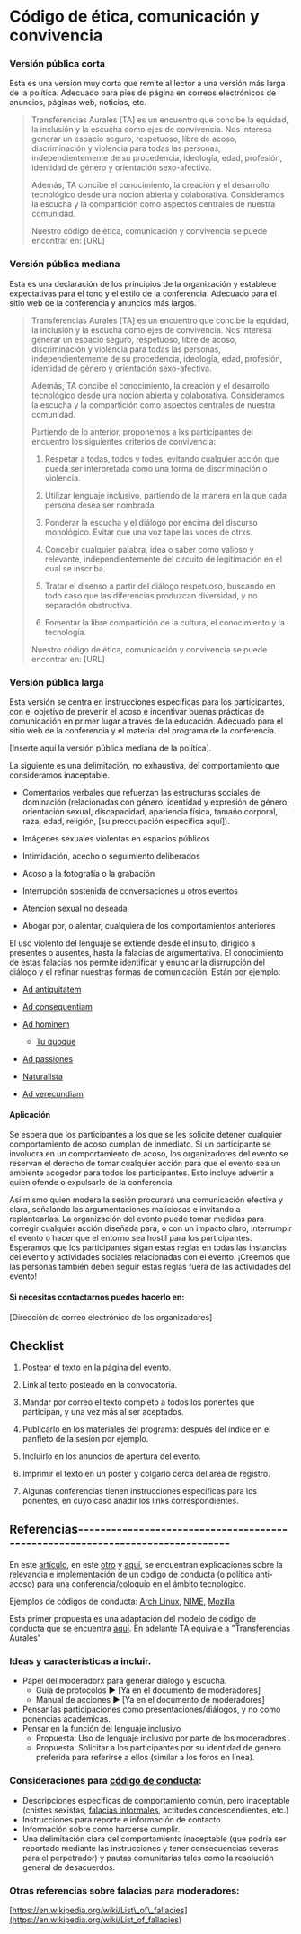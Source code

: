 ﻿# Código de ética, comunicación y convivencia

### Versión pública corta

Esta es una versión muy corta que remite al lector a una versión más larga de la política. Adecuado para pies de página en correos electrónicos de anuncios, páginas web, noticias, etc.

> Transferencias Aurales \[TA\] es un encuentro que concibe la equidad, la inclusión y la escucha como ejes de convivencia. Nos interesa generar un espacio seguro, respetuoso, libre de acoso, discriminación y violencia para todas las personas, independientemente de su procedencia, ideología, edad, profesión, identidad de género y orientación sexo-afectiva.
>
> Además, TA concibe el conocimiento, la creación y el desarrollo tecnológico desde una noción abierta y colaborativa. Consideramos la escucha y la compartición como aspectos centrales de nuestra comunidad.
>
> Nuestro código de ética, comunicación y convivencia se puede encontrar en: \[URL\]

### Versión pública mediana

Esta es una declaración de los principios de la organización y establece expectativas para el tono y el estilo de la conferencia. Adecuado para el sitio web de la conferencia y anuncios más largos.

> Transferencias Aurales \[TA\] es un encuentro que concibe la equidad, la inclusión y la escucha como ejes de convivencia. Nos interesa generar un espacio seguro, respetuoso, libre de acoso, discriminación y violencia para todas las personas, independientemente de su procedencia, ideología, edad, profesión, identidad de género y orientación sexo-afectiva.
>
> Además, TA concibe el conocimiento, la creación y el desarrollo tecnológico desde una noción abierta y colaborativa. Consideramos la escucha y la compartición como aspectos centrales de nuestra comunidad.
>
> Partiendo de lo anterior, proponemos a lxs participantes del encuentro los siguientes criterios de convivencia:
>
> 1) Respetar a todas, todos y todes, evitando cualquier acción que pueda ser interpretada como una forma de discriminación o violencia.
>
> 2) Utilizar lenguaje inclusivo, partiendo de la manera en la que cada persona desea ser nombrada.
>
> 3) Ponderar la escucha y el diálogo por encima del discurso monológico. Evitar que una voz tape las voces de otrxs.
>
> 4) Concebir cualquier palabra, idea o saber como valioso y relevante, independientemente del circuito de legitimación en el cual se inscriba.
>
> 5) Tratar el disenso a partir del diálogo respetuoso, buscando en todo caso que las diferencias produzcan diversidad, y no separación obstructiva.
>
> 6) Fomentar la libre compartición de la cultura, el conocimiento y la tecnología.
>
> Nuestro código de ética, comunicación y convivencia se puede encontrar en: \[URL\]

### Versión pública larga

Esta versión se centra en instrucciones específicas para los participantes, con el objetivo de prevenir el acoso e incentivar buenas prácticas de comunicación en primer lugar a través de la educación. Adecuado para el sitio web de la conferencia y el material del programa de la conferencia.

\[Inserte aquí la versión pública mediana de la política\].

La siguiente es una delimitación, no exhaustiva, del comportamiento que consideramos inaceptable.

*   Comentarios verbales que refuerzan las estructuras sociales de dominación (relacionadas con género, identidad y expresión de género, orientación sexual, discapacidad, apariencia física, tamaño corporal, raza, edad, religión, \[su preocupación específica aquí\]).

*   Imágenes sexuales violentas en espacios públicos

*   Intimidación, acecho o seguimiento deliberados

*   Acoso a la fotografía o la grabación

*   Interrupción sostenida de conversaciones u otros eventos

*   Atención sexual no deseada

*   Abogar por, o alentar, cualquiera de los comportamientos anteriores


El uso violento del lenguaje se extiende desde el insulto, dirigido a presentes o ausentes, hasta la falacias de argumentativa. El conocimiento de estas falacias nos permite identificar y enunciar la disrrupción del diálogo y el refinar nuestras formas de comunicación. Están por ejemplo:

*   [Ad antiquitatem](https://es.wikipedia.org/wiki/Argumento_ad_antiquitatem)

*   [Ad consequentiam](https://es.wikipedia.org/wiki/Argumento_ad_consequentiam)

*   [](https://es.wikipedia.org/wiki/Argumento_ad_antiquitatem)[Ad hominem](https://es.wikipedia.org/wiki/Argumento_ad_hominem)
    *   [Tu quoque](https://es.wikipedia.org/wiki/Tu_quoque)

*   [Ad passiones](https://es.wikipedia.org/wiki/Apelar_a_las_emociones)

*   [Naturalista](https://es.wikipedia.org/wiki/Falacia_naturalista)

*   [Ad verecundiam](https://es.wikipedia.org/wiki/Argumento_ad_verecundiam)


#### Aplicación

Se espera que los participantes a los que se les solicite detener cualquier comportamiento de acoso cumplan de inmediato. Si un participante se involucra en un comportamiento de acoso, los organizadores del evento se reservan el derecho de tomar cualquier acción para que el evento sea un ambiente acogedor para todos los participantes. Esto incluye advertir a quien ofende o expulsarle de la conferencia.

Así mismo quien modera la sesión procurará una comunicación efectiva y clara, señalando las argumentaciones maliciosas e invitando a replantearlas. La organización del evento puede tomar medidas para corregir cualquier acción diseñada para, o con un impacto claro, interrumpir el evento o hacer que el entorno sea hostil para los participantes.
Esperamos que los participantes sigan estas reglas en todas las instancias del evento y actividades sociales relacionadas con el evento. ¡Creemos que las personas también deben seguir estas reglas fuera de las actividades del evento!

#### Si necesitas contactarnos puedes hacerlo en:

####
\[Dirección de correo electrónico de los organizadores\]

## Checklist

1.  Postear el texto en la página del evento.
2.  Link al texto posteado en la convocatoria.
3.  Mandar por correo el texto completo a todos los ponentes que participan, y una vez más al ser aceptados.

4.  Publicarlo en los materiales del programa: después del índice en el panfleto de la sesión por ejemplo.
5.  Incluirlo en los anuncios de apertura del evento.

6.  Imprimir el texto en un poster y colgarlo cerca del area de registro.

7.  Algunas conferencias tienen instrucciones específicas para los ponentes, en cuyo caso añadir los links correspondientes.


## Referencias------------------------------------------------------------------------------

En este [artículo](https://geekfeminism.wikia.org/wiki/Conference_anti-harassment/Policy_resources), en este [otro](https://mozillascience.github.io/working-open-workshop/code_of_conduct/) y [aquí](https://medium.com/uplifttogether/how-to-write-a-great-code-of-conduct-2d32448c96a), se encuentran explicaciones sobre la relevancia e implementación de un codigo de conducta (o política anti-acoso) para una conferencia/coloquio en el ámbito tecnológico.

Ejemplos de códigos de conducta: [Arch Linux](https://wiki.archlinux.org/title/Code_of_conduct), [NIME](https://www.nime.org/code-of-conduct/), [Mozilla](https://www.mozilla.org/en-US/about/governance/policies/participation/)

Esta primer propuesta es una adaptación del modelo de código de conducta que se encuentra [aquí](https://geekfeminism.wikia.org/wiki/Conference_anti-harassment/Policy). En adelante TA equivale a "Transferencias Aurales"

### Ideas y características a incluir.

*   Papel del moderadorx para generar diálogo y escucha.
    *   Guía de protocolos ► \[Ya en el documento de moderadores\]
    *   Manual de acciones ► \[Ya en el documento de moderadores\]
*   Pensar las participaciones como presentaciones/diálogos, y no como ponencias académicas.
*   Pensar en la función del lenguaje inclusivo
    *   Propuesta: Uso de lenguaje inclusivo por parte de los moderadores .
    *   Propuesta: Solicitar a los participantes por su identidad de genero preferida para referirse a ellos (similar a los foros en línea).

### Consideraciones para [código de conducta](https://geekfeminism.wikia.org/wiki/Code_of_conduct_evaluations#:~:text=A%20code%20of%20conduct%20is,will%20behave%20toward%20each%20other.):

*   Descripciones específicas de comportamiento común, pero inaceptable (chistes sexistas, [falacias informales](https://es.wikipedia.org/wiki/Falacia_informal), actitudes condescendientes, etc.)
*   Instrucciones para reporte e información de contacto.
*   Información sobre como harcerse cumplir.
*   Una delimitación clara del comportamiento inaceptable (que podría ser reportado mediante las instrucciones y tener consecuencias severas para el perpetrador) y pautas comunitarias tales como la resolución general de desacuerdos.

### Otras referencias sobre falacias para moderadores:

[](https://en.wikipedia.org/wiki/Whataboutism)[https://en.wikipedia.org/wiki/List\_of\_fallacies](https://en.wikipedia.org/wiki/List_of_fallacies)
